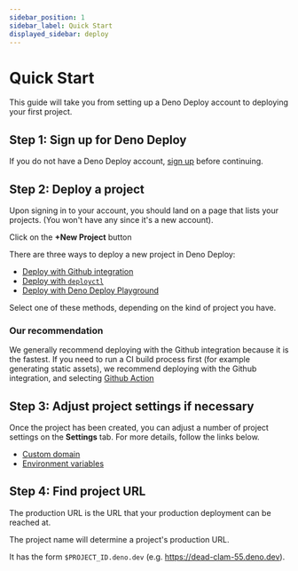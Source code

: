 ```yaml
---
sidebar_position: 1
sidebar_label: Quick Start
displayed_sidebar: deploy
---
```


# Quick Start

This guide will take you from setting up a Deno Deploy account to deploying your
first project.

## **Step 1:** Sign up for Deno Deploy

If you do not have a Deno Deploy account, [sign up](https://deno.com/deploy)
before continuing.

## **Step 2:** Deploy a project

Upon signing in to your account, you should land on a page that lists your
projects. (You won't have any since it's a new account).

Click on the **+New Project** button

There are three ways to deploy a new project in Deno Deploy:

- [Deploy with Github integration](./manual/ci_github)
- [Deploy with `deployctl`](./manual/deployctl)
- [Deploy with Deno Deploy Playground](./manual/playgrounds)

Select one of these methods, depending on the kind of project you have.

### Our recommendation

We generally recommend deploying with the Github integration because it is the
fastest. If you need to run a CI build process first (for example generating
static assets), we recommend deploying with the Github integration, and
selecting [Github Action](./manual/ci_github#github-action)

## **Step 3:** Adjust project settings if necessary

Once the project has been created, you can adjust a number of project settings
on the **Settings** tab. For more details, follow the links below.

- [Custom domain](./manual/custom-domains)
- [Environment variables](./manual/environment-variables)

## **Step 4:** Find project URL

The production URL is the URL that your production deployment can be reached at.

The project name will determine a project's production URL.

It has the form `$PROJECT_ID.deno.dev` (e.g. https://dead-clam-55.deno.dev).
